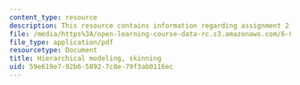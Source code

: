 ```yaml
---
content_type: resource
description: This resource contains information regarding assignment 2.
file: /media/https%3A/open-learning-course-data-rc.s3.amazonaws.com/6-837-computer-graphics-fall-2012/59e619e792b658927c8e79f3ab0116ec_MIT6_837F12_assn2.pdf
file_type: application/pdf
resourcetype: Document
title: Hierarchical modeling, skinning
uid: 59e619e7-92b6-5892-7c8e-79f3ab0116ec
---
```

